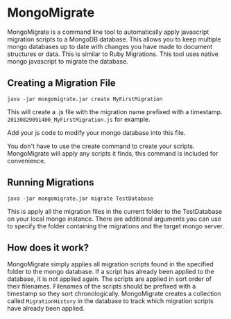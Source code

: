 MongoMigrate
============

MongoMigrate is a command line tool to automatically apply javascript migration scripts to a MongoDB database. This allows you to keep multiple mongo databases up to date with changes you have made to document structures or data. This is similar to Ruby Migrations. This tool uses native mongo javascript to migrate the database.

Creating a Migration File
-------------------------

    java -jar mongomigrate.jar create MyFirstMigration

This will create a .js file with the migration name prefixed with a timestamp. `20130829091400_MyFirstMigration.js` for example.

Add your js code to modify your mongo database into this file.

You don't have to use the create command to create your scripts. MongoMigrate will apply any scripts it finds, this command is included for convenience.

Running Migrations
------------------

    java -jar mongomigrate.jar migrate TestDatabase

This is apply all the migration files in the current folder to the TestDatabase on your local mongo instance. There are additional arguments you can use to specify the folder containing the migrations and the target mongo server.

How does it work?
-----------------

MongoMigrate simply applies all migration scripts found in the specified folder to the mongo database. If a script has already been applied to the database, it is not applied again. The scripts are applied in sort order of their filenames. Filenames of the scripts should be prefixed with a timestamp so they sort chronologically. MongoMigrate creates a collection called `MigrationHistory` in the database to track which migration scripts have already been applied.